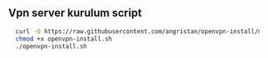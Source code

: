 
## Vpn server kurulum script
```bash
  curl -O https://raw.githubusercontent.com/angristan/openvpn-install/master/openvpn-install.sh
  chmod +x openvpn-install.sh
  ./openvpn-install.sh
```
